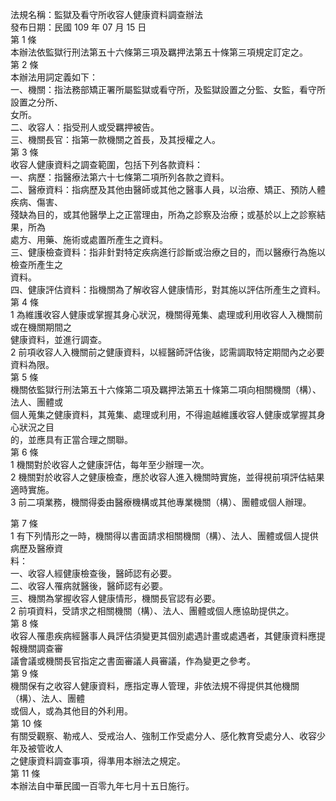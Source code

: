 法規名稱：監獄及看守所收容人健康資料調查辦法  
發布日期：民國 109 年 07 月 15 日  
第 1 條  
本辦法依監獄行刑法第五十六條第三項及羈押法第五十條第三項規定訂定之。  
第 2 條  
本辦法用詞定義如下：  
一、機關：指法務部矯正署所屬監獄或看守所，及監獄設置之分監、女監，看守所設置之分所、  
女所。  
二、收容人：指受刑人或受羈押被告。  
三、機關長官：指第一款機關之首長，及其授權之人。  
第 3 條  
收容人健康資料之調查範圍，包括下列各款資料：  
一、病歷：指醫療法第六十七條第二項所列各款之資料。  
二、醫療資料：指病歷及其他由醫師或其他之醫事人員，以治療、矯正、預防人體疾病、傷害、  
殘缺為目的，或其他醫學上之正當理由，所為之診察及治療；或基於以上之診察結果，所為  
處方、用藥、施術或處置所產生之資料。  
三、健康檢查資料：指非針對特定疾病進行診斷或治療之目的，而以醫療行為施以檢查所產生之  
資料。  
四、健康評估資料：指機關為了解收容人健康情形，對其施以評估所產生之資料。  
第 4 條  
1 為維護收容人健康或掌握其身心狀況，機關得蒐集、處理或利用收容人入機關前或在機關期間之  
健康資料，並進行調查。  
2 前項收容人入機關前之健康資料，以經醫師評估後，認需調取特定期間內之必要資料為限。  
第 5 條  
機關依監獄行刑法第五十六條第二項及羈押法第五十條第二項向相關機關（構）、法人、團體或  
個人蒐集之健康資料，其蒐集、處理或利用，不得逾越維護收容人健康或掌握其身心狀況之目  
的，並應具有正當合理之關聯。  
第 6 條  
1 機關對於收容人之健康評估，每年至少辦理一次。  
2 機關對於收容人之健康檢查，應於收容人進入機關時實施，並得視前項評估結果適時實施。  
3 前二項業務，機關得委由醫療機構或其他專業機關（構）、團體或個人辦理。  


第 7 條  
1 有下列情形之一時，機關得以書面請求相關機關（構）、法人、團體或個人提供病歷及醫療資  
料：  
一、收容人經健康檢查後，醫師認有必要。  
二、收容人罹病就醫後，醫師認有必要。  
三、機關為掌握收容人健康情形，機關長官認有必要。  
2 前項資料，受請求之相關機關（構）、法人、團體或個人應協助提供之。  
第 8 條  
收容人罹患疾病經醫事人員評估須變更其個別處遇計畫或處遇者，其健康資料應提報機關調查審  
議會議或機關長官指定之書面審議人員審議，作為變更之參考。  
第 9 條  
機關保有之收容人健康資料，應指定專人管理，非依法規不得提供其他機關（構）、法人、團體  
或個人，或為其他目的外利用。  
第 10 條  
有關受觀察、勒戒人、受戒治人、強制工作受處分人、感化教育受處分人、收容少年及被管收人  
之健康資料調查事項，得準用本辦法之規定。  
第 11 條  
本辦法自中華民國一百零九年七月十五日施行。  


